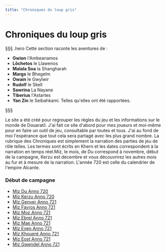 ```yaml
---
title: "Chroniques du loup gris"
---
```

# Chroniques du loup gris

§§§ .hero
Cette section raconte les aventures de :
- **Gwion** l'Ambeanamos
- **Lôchetos** le Llawenos
- **Malala Soa** la Shangharah
- **Margs** le Bhegelm
- **Owain** le Gwylwir
- **Rudolf** le Skell
- **Sawrina** La Nayane
- **Tiberius** l'Astartes
- **Yan Zin** le Seibahkami.
Telles qu'elles ont été rapportées.

§§§

Le site a été créé pour regrouper les règles du jeu et les informations sur le monde de Douaratil. J'ai fait ce site d'abord pour mes joueurs et moi-même pour en faire un outil de jeu, consultable par toutes et tous. J'ai au fond de moi l'espérance que tout cela sera partagé avec les plus grand nombre. La rubrique des Chroniques est simplement la narration des parties de jeu de rôle telles. Les termes sont écrits en Khern et les dates correspondent à la narration en temps réel.Miz, le mois, de Du correspond à novembre, début de la campagne, Kerzu est décembre et vous découvrirez les autres mois au fur et à mesure de la narration. L'année 720 est celle du calendrier de l'empire Alcante.
### Début de campagne
- [Miz Du Anno 720](/chroniques/miz-du-720/)
- [Miz Kerzu Anno 720](/chroniques/miz-kerzu-720/)
- [Miz Genver Anno 721](/chroniques/miz-genver-721/)
- [Miz Favros Anno 721](/chroniques/miz-favros-721/)
- [Miz Moz Anno 721](/chroniques/miz-morz-721/)
- [Miz Ebrel Anno 721](/chroniques/miz-ebrel-721/)
- [Miz Mae Anno 721](/chroniques/miz-mae-721/)
- [Miz Even Anno 721](/chroniques/miz-even-721/)
- [Miz Khoueré Anno 721](/chroniques/miz-khouere-721/)
- [Miz Eost Anno 721](/chroniques/miz-eost-721/)
- [Miz Gwendel Anno 721](/chroniques/miz-gwendel-721/)
